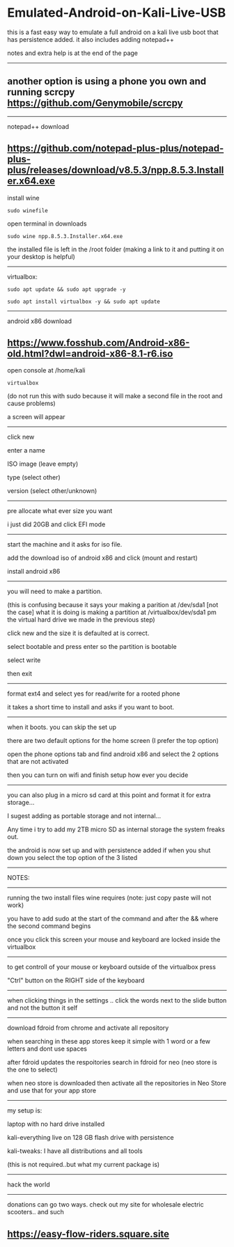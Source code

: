 # Emulated-Android-on-Kali-Live-USB

this is a fast easy way to emulate a full android on a kali live usb boot that has persistence added. it also includes adding notepad++

notes and extra help is at the end of the page
________________________
another option is using a phone you own and running scrcpy  
https://github.com/Genymobile/scrcpy
----------------
________________________
notepad++ download

https://github.com/notepad-plus-plus/notepad-plus-plus/releases/download/v8.5.3/npp.8.5.3.Installer.x64.exe
----------
install wine 
~~~~~~
sudo winefile
~~~~~~
open terminal in downloads
~~~~~~
sudo wine npp.8.5.3.Installer.x64.exe
~~~~~~
the installed file is left in the /root folder (making a link to it and putting it on your desktop is helpful)
________________________

virtualbox:
~~~~~~~~
sudo apt update && sudo apt upgrade -y
~~~~~~~~
~~~~~~~~
sudo apt install virtualbox -y && sudo apt update 
~~~~~~~~
________________________
android x86 download

https://www.fosshub.com/Android-x86-old.html?dwl=android-x86-8.1-r6.iso
------------
open console at /home/kali
~~~~
virtualbox
~~~~
(do not run this with sudo because it will make a second file in the root and cause problems)

a screen will appear
____________________
click new

enter a name 

ISO image (leave empty)

type (select other)

version (select other/unknown)
________________________
pre allocate what ever size you want

i just did 20GB and click EFI mode
________________________
start the machine and it asks for iso file. 

add the download iso of android x86 and click (mount and restart)

install android x86 
________________________
you will need to make a partition.

(this is confusing because it says your making a parition at /dev/sda1 [not the case] what it is doing is making a partition at /virtualbox/dev/sda1 pm the virtual hard drive we made in the previous step)

click new and the size it is defaulted at is correct. 

select bootable and press enter so the partition is bootable

select write 

then exit
________________________
format ext4 and select yes for read/write for a rooted phone

it takes a short time to install and asks if you want to boot.
________________________
when it boots. you can skip the set up 

there are two default options for the home screen (I prefer the top option)

open the phone options tab and find android x86 and select the 2 options that are not activated

then you can turn on wifi and finish setup how ever you decide
________________________
you can also plug in a micro sd card at this point and format it for extra storage...

I sugest adding as portable storage and not internal...

Any time i try to add my 2TB micro SD as internal storage the system freaks out. 

the android is now set up and with persistence added if when you shut down you select the top option of the 3 listed
________________________
NOTES:
________________________
running the two install files wine requires (note: just copy paste will not work)

you have to add sudo at the start of the command and after the && where the second command begins

once you click this screen your mouse and keyboard are locked inside the virtualbox
________________________
to get controll of your mouse or keyboard outside of the virtualbox press 

"Ctrl" button on the RIGHT side of the keyboard
________________________
when clicking things in the settings .. click the words next to the slide button and not the button it self
________________________
download fdroid from chrome and activate all repository

when searching in these app stores keep it simple with 1 word or a few letters and dont use spaces

after fdroid updates the respoitories search in fdroid for neo   (neo store is the one to select)

when neo store is downloaded then activate all the repositories in Neo Store and use that for your app store
________________________
my setup is:

laptop with no hard drive installed

kali-everything live on 128 GB flash drive with persistence

kali-tweaks: I have all distributions and all tools

(this is not required..but what my current package is)
________________________
hack the world
________________________
donations can go two ways. check out my site for wholesale electric scooters.. and such

https://easy-flow-riders.square.site
----------------
